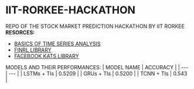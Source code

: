 # IIT-RORKEE-HACKATHON
REPO OF THE STOCK MARKET PREDICTION HACKATHON BY IIT RORKEE \
**RESORCES:**
* [BASICS OF TIME SERIES ANALYSIS](https://www.itl.nist.gov/div898/handbook/pmc/section4/pmc4.htm)
* [FINRL LIBRARY](https://paperswithcode.com/paper/finrl-a-deep-reinforcement-learning-library)
* [FACEBOOK KATS LIBRARY](https://github.com/facebookresearch/Kats)

MODELS AND THEIR PERFORMANCES: 
| MODEL NAME | ACCURACY | 
| --- | --- | 
| LSTMs + TIs | 0.5209 | 
| GRUs + TIs | 0.5200 | 
| TCNN + TIs | 0.543 |



